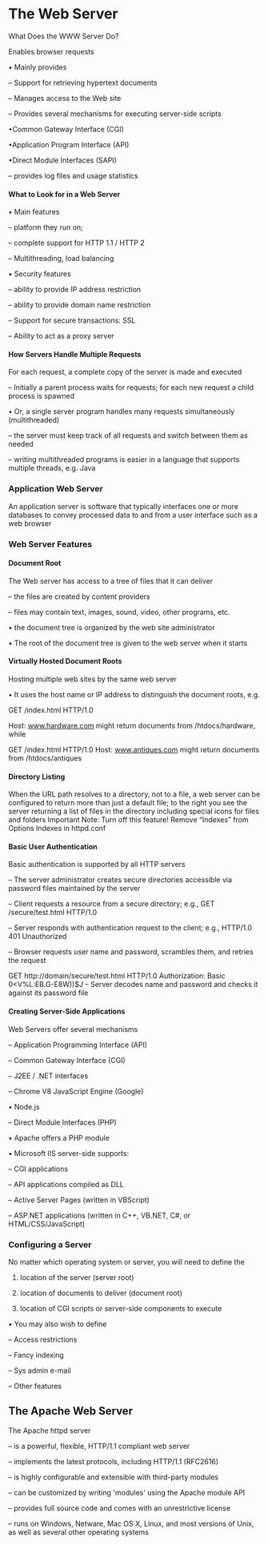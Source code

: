 # The Web Server

What Does the WWW Server Do?

Enables browser requests

• Mainly provides

– Support for retrieving hypertext documents

– Manages access to the Web site

– Provides several mechanisms for executing server-side scripts

•Common Gateway Interface (CGI)

•Application Program Interface (API)

•Direct Module Interfaces (SAPI)

– provides log files and usage statistics

#### What to Look for in a Web Server

• Main features

– platform they run on;

– complete support for HTTP 1.1 / HTTP 2

– Multithreading, load balancing

• Security features

– ability to provide IP address restriction

– ability to provide domain name restriction

– Support for secure transactions: SSL

– Ability to act as a proxy server

#### How Servers Handle Multiple Requests

For each request, a complete copy of the server is made and executed

– Initially a parent process waits for requests; for each new request a child process is spawned

• Or, a single server program handles many requests simultaneously (multithreaded)

– the server must keep track of all requests and switch between them as needed

– writing multithreaded programs is easier in a language that supports multiple threads, e.g. Java

### Application Web Server

An application server is software that typically interfaces one or more databases to convey processed data to and from a user interface such as a web browser

### Web Server Features

#### Document Root

The Web server has access to a tree of files that it can deliver

– the files are created by content providers

– files may contain text, images, sound, video, other programs, etc.

• the document tree is organized by the web site administrator

• The root of the document tree is given to the web server when it starts

#### Virtually Hosted Document Roots

Hosting multiple web sites by the same web server

• It uses the host name or IP address to distinguish the document roots, e.g.

GET /index.html HTTP/1.0 

Host: www.hardware.com might return documents from /htdocs/hardware, while 

GET /index.html HTTP/1.0 Host: www.antiques.com might return documents from /htdocs/antiques 

#### Directory Listing

When the URL path resolves to a directory, not to a file, a web server can be configured to return more than just a default file; to the right you see the server returning a list of files in the directory including special icons for files and folders Important Note: Turn off this feature! Remove “Indexes” from Options Indexes in httpd.conf

#### Basic User Authentication 

Basic authentication is supported by all HTTP servers

– The server administrator creates secure directories accessible via password files maintained by the server

– Client requests a resource from a secure directory; e.g., GET /secure/test.html HTTP/1.0

– Server responds with authentication request to the client; e.g., HTTP/1.0 401 Unauthorized

– Browser requests user name and password, scrambles them, and retries the request

GET http://domain/secure/test.html HTTP/1.0 Authorization: Basic 0<V%L:EB.G-E8W))$J – Server decodes name and password and checks it against its password file

#### Creating Server-Side Applications

Web Servers offer several mechanisms

– Application Programming Interface (API)

– Common Gateway Interface (CGI)

– J2EE / .NET interfaces

– Chrome V8 JavaScript Engine (Google)

• Node.js

– Direct Module Interfaces (PHP)

• Apache offers a PHP module

• Microsoft IIS server-side supports:

– CGI applications

– API applications compiled as DLL

– Active Server Pages (written in VBScript)

– ASP.NET applications (written in C++, VB.NET, C#, or HTML/CSS/JavaScript)

### Configuring a Server

No matter which operating system or server, you will need to define the

1. location of the server (server root)

2. location of documents to deliver (document root)

3. location of CGI scripts or server-side components to execute

• You may also wish to define

– Access restrictions

– Fancy indexing

– Sys admin e-mail

– Other features

## The Apache Web Server

The Apache httpd server

– is a powerful, flexible, HTTP/1.1 compliant web server

– implements the latest protocols, including HTTP/1.1 (RFC2616)

– is highly configurable and extensible with third-party modules

– can be customized by writing 'modules' using the Apache module API

– provides full source code and comes with an unrestrictive license

– runs on Windows, Netware, Mac OS X, Linux, and most versions of Unix, as well as several other operating systems